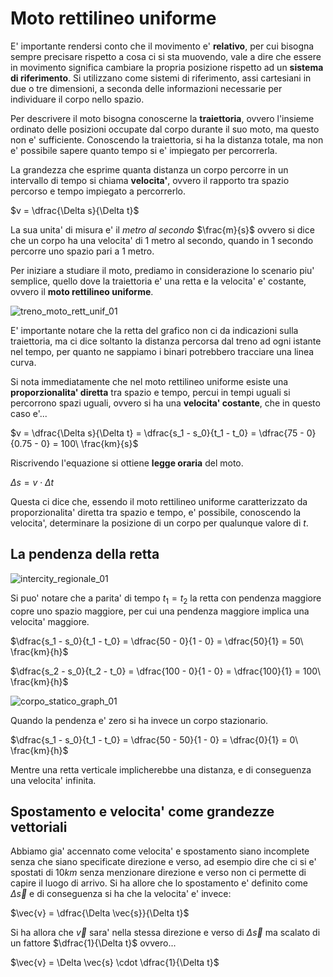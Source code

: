 # Moto rettilineo uniforme  

E' importante rendersi conto che il movimento e' **relativo**, per cui bisogna sempre precisare rispetto a cosa ci si sta muovendo, vale a dire che essere in movimento significa cambiare la propria posizione rispetto ad un **sistema di riferimento**. Si utilizzano come sistemi di riferimento, assi cartesiani in due o tre dimensioni, a seconda delle informazioni necessarie per individuare il corpo nello spazio.  

Per descrivere il moto bisogna conoscerne la **traiettoria**, ovvero l'insieme ordinato delle posizioni occupate dal corpo durante il suo moto, ma questo non e' sufficiente. Conoscendo la traiettoria, si ha la distanza totale, ma non e' possibile sapere quanto tempo si e' impiegato per percorrerla.  

La grandezza che esprime quanta distanza un corpo percorre in un intervallo di tempo si chiama **velocita'**, ovvero il rapporto tra spazio percorso e tempo impiegato a percorrerlo.  

$v = \dfrac{\Delta s}{\Delta t}$  

La sua unita' di misura e' il *metro al secondo* $\frac{m}{s}$ ovvero si dice che un corpo ha una velocita' di 1 metro al secondo, quando in 1 secondo percorre uno spazio pari a 1 metro.  

Per iniziare a studiare il moto, prediamo in considerazione lo scenario piu' semplice, quello dove la traiettoria e' una retta e la velocita' e' costante, ovvero il **moto rettilineo uniforme**.  

![treno_moto_rett_unif_01](https://github.com/dennyb87/phoenomena/assets/7195133/4bb92806-edbe-401f-b2f1-b74a21c3cd54)  

E' importante notare che la retta del grafico non ci da indicazioni sulla traiettoria, ma ci dice soltanto la distanza percorsa dal treno ad ogni istante nel tempo, per quanto ne sappiamo i binari potrebbero tracciare una linea curva.  

 Si nota immediatamente che nel moto rettilineo uniforme esiste una **proporzionalita' diretta** tra spazio e tempo, percui in tempi uguali si percorrono spazi uguali, ovvero si ha una **velocita' costante**, che in questo caso e'...  

$v = \dfrac{\Delta s}{\Delta t} = \dfrac{s_1 - s_0}{t_1 - t_0} = \dfrac{75 - 0}{0.75 - 0} = 100\ \frac{km}{s}$  

Riscrivendo l'equazione si ottiene **legge oraria** del moto.  

$\Delta s = v \cdot \Delta t$  

Questa ci dice che, essendo il moto rettilineo uniforme caratterizzato da proporzionalita' diretta tra spazio e tempo, e' possibile, conoscendo la velocita', determinare la posizione di un corpo per qualunque valore di $t$.  

## La pendenza della retta  

![intercity_regionale_01](https://github.com/dennyb87/phoenomena/assets/7195133/ac0d50e0-4d6e-4324-aab3-3369a4c127c8)  

Si puo' notare che a parita' di tempo $t_1 = t_2$ la retta con pendenza maggiore copre uno spazio maggiore, per cui una pendenza maggiore implica una velocita' maggiore.  

$\dfrac{s_1 - s_0}{t_1 - t_0} = \dfrac{50 - 0}{1 - 0} = \dfrac{50}{1} = 50\ \frac{km}{h}$  

$\dfrac{s_2 - s_0}{t_2 - t_0} = \dfrac{100 - 0}{1 - 0} = \dfrac{100}{1} = 100\ \frac{km}{h}$  

![corpo_statico_graph_01](https://github.com/dennyb87/phoenomena/assets/7195133/8f7623ee-4586-4023-a659-a0a4cd8b7184)  

Quando la pendenza e' zero si ha invece un corpo stazionario.  

$\dfrac{s_1 - s_0}{t_1 - t_0} = \dfrac{50 - 50}{1 - 0} = \dfrac{0}{1} = 0\ \frac{km}{h}$  

Mentre una retta verticale implicherebbe una distanza, e di conseguenza una velocita' infinita.  

## Spostamento e velocita' come grandezze vettoriali  

Abbiamo gia' accennato come velocita' e spostamento siano incomplete senza che siano specificate direzione e verso, ad esempio dire che ci si e' spostati di $10km$ senza menzionare direzione e verso non ci permette di capire il luogo di arrivo. Si ha allore che lo spostamento e' definito come $\Delta \vec{s}$ e di conseguenza si ha che la velocita' e' invece:  

$\vec{v} = \dfrac{\Delta \vec{s}}{\Delta t}$  

Si ha allora che $\vec{v}$ sara' nella stessa direzione e verso di $\Delta \vec{s}$ ma scalato di un fattore $\dfrac{1}{\Delta t}$ ovvero...  

$\vec{v} = \Delta \vec{s} \cdot \dfrac{1}{\Delta t}$  
